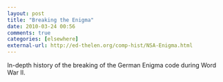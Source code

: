 ```yaml
---
layout: post  
title: "Breaking the Enigma"  
date: 2010-03-24 00:56  
comments: true  
categories: [elsewhere]
external-url: http://ed-thelen.org/comp-hist/NSA-Enigma.html  
---
```


In-depth history of the breaking of the German Enigma code during Word War II. 
